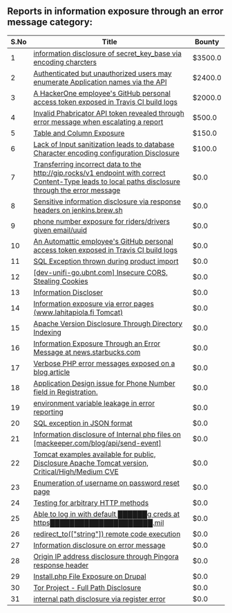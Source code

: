 ## Reports in information exposure through an error message category:
| S.No | Title | Bounty |
| ---- | ----- | ------ |
| 1 | [information disclosure of secret_key_base via encoding charcters](https://hackerone.com/reports/460545) | $3500.0 |
| 2 | [Authenticated but unauthorized users may enumerate Application names via the API](https://hackerone.com/reports/1916583) | $2400.0 |
| 3 | [A HackerOne employee's GitHub personal access token exposed in Travis CI build logs](https://hackerone.com/reports/215625) | $2000.0 |
| 4 | [Invalid Phabricator API token revealed through error message when escalating a report](https://hackerone.com/reports/335123) | $500.0 |
| 5 | [Table and Column Exposure](https://hackerone.com/reports/218898) | $150.0 |
| 6 | [Lack of Input sanitization leads to database Character encoding configuration Disclosure](https://hackerone.com/reports/866271) | $100.0 |
| 7 | [Transferring incorrect data to the http://gip.rocks/v1 endpoint with correct Content-Type leads to local paths disclosure through the error message](https://hackerone.com/reports/219601) | $0.0 |
| 8 | [Sensitive information disclosure via response headers on jenkins.brew.sh](https://hackerone.com/reports/222063) | $0.0 |
| 9 | [phone number exposure for riders/drivers given email/uuid](https://hackerone.com/reports/225243) | $0.0 |
| 10 | [An Automattic employee's GitHub personal access token exposed in Travis CI build logs](https://hackerone.com/reports/218264) | $0.0 |
| 11 | [SQL Exception thrown during product import](https://hackerone.com/reports/237597) | $0.0 |
| 12 | [[dev-unifi-go.ubnt.com] Insecure CORS, Stealing Cookies](https://hackerone.com/reports/219014) | $0.0 |
| 13 | [Information Discloser](https://hackerone.com/reports/260645) | $0.0 |
| 14 | [Information exposure via error pages (www.lahitapiola.fi Tomcat)](https://hackerone.com/reports/304708) | $0.0 |
| 15 | [Apache Version Disclosure Through Directory Indexing](https://hackerone.com/reports/460956) | $0.0 |
| 16 | [Information Exposure Through an Error Message at news.starbucks.com](https://hackerone.com/reports/482707) | $0.0 |
| 17 | [Verbose PHP error messages exposed on a blog article](https://hackerone.com/reports/439174) | $0.0 |
| 18 | [Application Design issue for Phone Number field in Registration.](https://hackerone.com/reports/642847) | $0.0 |
| 19 | [environment variable leakage in error reporting](https://hackerone.com/reports/526258) | $0.0 |
| 20 | [SQL exception in JSON format](https://hackerone.com/reports/225098) | $0.0 |
| 21 | [Information disclosure of Internal php files on [mackeeper.com/blog/api/send-event]](https://hackerone.com/reports/833836) | $0.0 |
| 22 | [Tomcat examples available for public, Disclosure Apache Tomcat version, Critical/High/Medium CVE](https://hackerone.com/reports/874427) | $0.0 |
| 23 | [Enumeration of username on password reset page](https://hackerone.com/reports/806151) | $0.0 |
| 24 | [Testing for arbitrary HTTP methods](https://hackerone.com/reports/775560) | $0.0 |
| 25 | [Able to log in with default ██████g creds at  https█████████████████████.mil ](https://hackerone.com/reports/710813) | $0.0 |
| 26 | [redirect_to(["string"]) remote code execution](https://hackerone.com/reports/1106652) | $0.0 |
| 27 | [Information disclosure on error message](https://hackerone.com/reports/1385844) | $0.0 |
| 28 | [Origin IP address disclosure through Pingora response header](https://hackerone.com/reports/1803659) | $0.0 |
| 29 | [Install.php File Exposure on Drupal](https://hackerone.com/reports/1844674) | $0.0 |
| 30 | [Tor Project - Full Path Disclosure](https://hackerone.com/reports/269426) | $0.0 |
| 31 | [internal path disclosure via register error](https://hackerone.com/reports/2213381) | $0.0 |